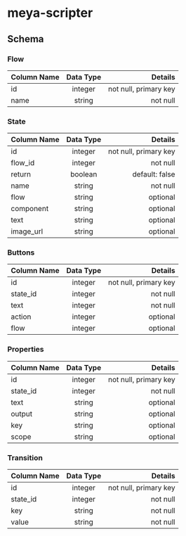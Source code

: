 # meya-scripter

## Schema

### Flow

| Column Name   | Data Type     | Details |
| ------------- |:-------------:| -----:  |
| id            | integer       | not null, primary key |
| name          | string        | not null |

### State

| Column Name   | Data Type     | Details |
| ------------- |:-------------:| -----:  |
| id            | integer       | not null, primary key |
| flow_id       | integer       | not null |
| return        | boolean       | default: false |
| name          | string        | not null |
| flow          | string        | optional |
| component     | string        | optional |
| text          | string        | optional |
| image_url     | string        | optional |

### Buttons

| Column Name   | Data Type     | Details |
| ------------- |:-------------:| -----:  |
| id            | integer       | not null, primary key |
| state_id      | integer       | not null |
| text          | integer       | not null |
| action        | integer       | optional |
| flow          | integer       | optional |

### Properties

| Column Name   | Data Type     | Details |
| ------------- |:-------------:| -----:  |
| id            | integer       | not null, primary key |
| state_id      | integer       | not null |
| text          | string        | optional |
| output        | string        | optional |
| key           | string        | optional |
| scope         | string        | optional |

### Transition

| Column Name   | Data Type     | Details |
| ------------- |:-------------:| -----:  |
| id            | integer       | not null, primary key |
| state_id      | integer       | not null |
| key           | string        | not null |
| value         | string        | not null |
